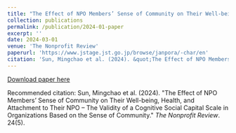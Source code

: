 ```yaml
---
title: "The Effect of NPO Members’ Sense of Community on Their Well-being, Health, and Attachment to Their NPO – The Validity of a Cognitive Social Capital Scale in Organizations Based on the Sense of Community (in Japanese)"
collection: publications
permalink: /publication/2024-01-paper
excerpt: ''
date: 2024-03-01
venue: 'The Nonprofit Review'
paperurl: 'https://www.jstage.jst.go.jp/browse/janpora/-char/en'
citation: 'Sun, Mingchao et al. (2024). &quot;The Effect of NPO Members’ Sense of Community on Their Well-being, Health, and Attachment to Their NPO – The Validity of a Cognitive Social Capital Scale in Organizations Based on the Sense of Community.&quot; <i>The Nonprofit Review</i>. 24(5).'
---
```


[Download paper here](https://www.jstage.jst.go.jp/browse/janpora/-char/en)

Recommended citation: Sun, Mingchao et al. (2024). "The Effect of NPO Members’ Sense of Community on Their Well-being, Health, and Attachment to Their NPO – The Validity of a Cognitive Social Capital Scale in Organizations Based on the Sense of Community." <i>The Nonprofit Review</i>. 24(5).
